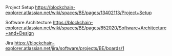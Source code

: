 
Project Setup https://blockchain-explorer.atlassian.net/wiki/spaces/BE/pages/13402113/Project+Setup

Software Architecture https://blockchain-explorer.atlassian.net/wiki/spaces/BE/pages/852020/Software+Architecture+and+Design

Jira https://blockchain-explorer.atlassian.net/jira/software/projects/BE/boards/1
